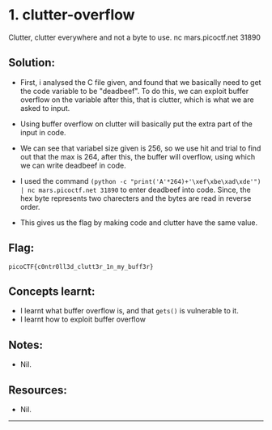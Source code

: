 # 1. clutter-overflow

Clutter, clutter everywhere and not a byte to use. nc mars.picoctf.net 31890

## Solution:

- First, i analysed the C file given, and found that we basically need to get the code variable to be "deadbeef". To do this, we can exploit buffer overflow on the variable after this, that is clutter, which is what we are asked to input.

- Using buffer overflow on clutter will basically put the extra part of the input in code.

- We can see that variabel size given is 256, so we use hit and trial to find out that the max is 264, after this, the buffer will overflow, using which we can write deadbeef in code.

- I used the command `(python -c "print('A'*264)+'\xef\xbe\xad\xde'") | nc mars.picoctf.net 31890` to enter deadbeef into code. Since, the hex byte represents two charecters and the bytes are read in reverse order.
  
- This gives us the flag by making code and clutter have the same value.


## Flag:

```
picoCTF{c0ntr0ll3d_clutt3r_1n_my_buff3r}
```

## Concepts learnt:

- I learnt what buffer overflow is, and that `gets()` is vulnerable to it.
- I learnt how to exploit buffer overflow

## Notes:

- Nil.

## Resources:

- Nil.


***
